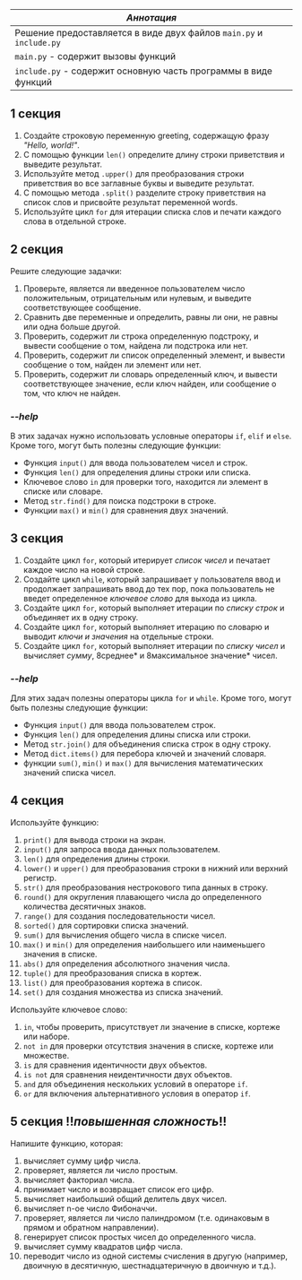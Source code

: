 <div align=center>

  |*Аннотация*|
  |---|
  |Решение предоставляется в виде двух файлов `main.py` и `include.py`|
  |`main.py` - содержит вызовы функций|
  |`include.py` - содержит основную часть программы в виде функций|
  
<div align=left>
  
## 1 секция
1. Создайте строковую переменную greeting, содержащую фразу *"Hello, world!"*.
2. С помощью функции `len()` определите длину строки приветствия и выведите результат.
3. Используйте метод `.upper()` для преобразования строки приветствия во все заглавные буквы и выведите результат.
4. С помощью метода `.split()` разделите строку приветствия на список слов и присвойте результат переменной words.
5. Используйте цикл `for` для итерации списка слов и печати каждого слова в отдельной строке.

## 2 секция
Решите следующие задачки:
1. Проверьте, является ли введенное пользователем число положительным, отрицательным или нулевым, и выведите соответствующее сообщение.
2. Сравнить две переменные и определить, равны ли они, не равны или одна больше другой.
3. Проверить, содержит ли строка определенную подстроку, и вывести сообщение о том, найдена ли подстрока или нет.
4. Проверить, содержит ли список определенный элемент, и вывести сообщение о том, найден ли элемент или нет.
5. Проверить, содержит ли словарь определенный ключ, и вывести соответствующее значение, если ключ найден, или сообщение о том, что ключ не найден.
### *--help*
В этих задачах нужно использовать условные операторы `if`, `elif` и `else`. Кроме того, могут быть полезны следующие функции:

- Функция `input()` для ввода пользователем чисел и строк. <br/>
- Функция `len()` для определения длины строки или списка. <br/>
- Ключевое слово `in` для проверки того, находится ли элемент в списке или словаре. <br/>
- Метод `str.find()` для поиска подстроки в строке. <br/>
- Функции `max()` и `min()` для сравнения двух значений.

## 3 секция
  
1. Создайте цикл `for`, который итерирует *список чисел* и печатает каждое число на новой строке.
2. Создайте цикл `while`, который запрашивает у пользователя ввод и продолжает запрашивать ввод до тех пор, пока пользователь не введет определенное *ключевое слово* для выхода из цикла.
3. Создайте цикл `for`, который выполняет итерации по *списку строк* и объединяет их в одну строку.
4. Создайте цикл `for`, который выполняет итерацию по словарю и выводит *ключи и значения* на отдельные строки.
5. Создайте цикл `for`, который выполняет итерации по *списку чисел* и вычисляет *сумму*, 8среднее* и 8максимальное значение* чисел.
### *--help*
Для этих задач полезны операторы цикла `for` и `while`. Кроме того, могут быть полезны следующие функции:

- Функция `input()` для ввода пользователем строк.<br/>
- Функция `len()` для определения длины списка или строки.<br/>
- Метод `str.join()` для объединения списка строк в одну строку.<br/>
- Метод `dict.items()` для перебора ключей и значений словаря.<br/>
- функции `sum()`, `min()` и `max()` для вычисления математических значений списка чисел.
  
## 4 секция
  
Используйте функцию:
1. `print()` для вывода строки на экран.
2. `input()` для запроса ввода данных пользователем.
3. `len()` для определения длины строки.
4. `lower()` и `upper()` для преобразования строки в нижний или верхний регистр.
5. `str()` для преобразования нестрокового типа данных в строку.
6. `round()` для округления плавающего числа до определенного количества десятичных знаков.
7. `range()` для создания последовательности чисел.
8. `sorted()` для сортировки списка значений.
9. `sum()` для вычисления общего числа в списке чисел.
10. `max()` и `min()` для определения наибольшего или наименьшего значения в списке.
11. `abs()` для определения абсолютного значения числа.
12. `tuple()` для преобразования списка в кортеж.
13. `list()` для преобразования кортежа в список.
14. `set()` для создания множества из списка значений.
  
Используйте ключевое слово:
1. `in`, чтобы проверить, присутствует ли значение в списке, кортеже или наборе.
2. `not in` для проверки отсутствия значения в списке, кортеже или множестве.
3. `is` для сравнения идентичности двух объектов.
4. `is not` для сравнения неидентичности двух объектов.
5. `and` для объединения нескольких условий в операторе `if`.
6. `or` для включения альтернативного условия в оператор `if`.

## 5 секция !!*повышенная сложность*!!

Напишите функцию, которая:
1. вычисляет сумму цифр числа.
2. проверяет, является ли число простым.
3. вычисляет факториал числа.
4. принимает число и возвращает список его цифр.
5. вычисляет наибольший общий делитель двух чисел.
6. вычисляет n-ое число Фибоначчи.
7. проверяет, является ли число палиндромом (т.е. одинаковым в прямом и обратном направлении).
8. генерирует список простых чисел до определенного числа.
9. вычисляет сумму квадратов цифр числа.
10. переводит число из одной системы счисления в другую (например, двоичную в десятичную, шестнадцатеричную в двоичную и т.д.).
